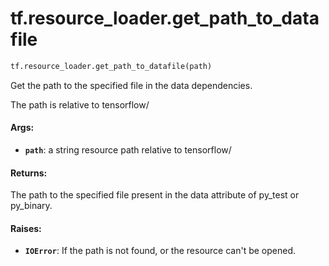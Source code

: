 <div itemscope itemtype="http://developers.google.com/ReferenceObject">
<meta itemprop="name" content="tf.resource_loader.get_path_to_datafile" />
<meta itemprop="path" content="Stable" />
</div>

# tf.resource_loader.get_path_to_datafile

``` python
tf.resource_loader.get_path_to_datafile(path)
```

Get the path to the specified file in the data dependencies.

The path is relative to tensorflow/

#### Args:

* <b>`path`</b>: a string resource path relative to tensorflow/


#### Returns:

The path to the specified file present in the data attribute of py_test
or py_binary.


#### Raises:

* <b>`IOError`</b>: If the path is not found, or the resource can't be opened.